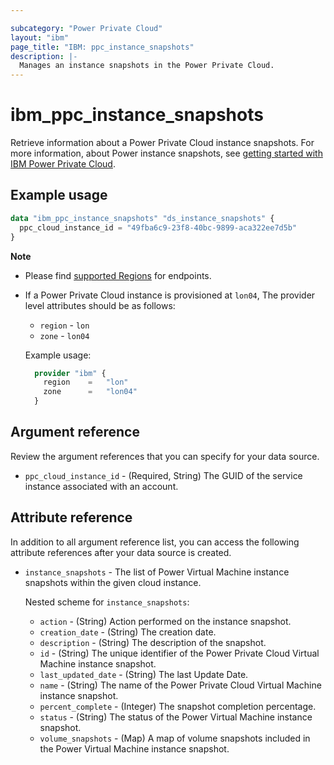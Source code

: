 ```yaml
---

subcategory: "Power Private Cloud"
layout: "ibm"
page_title: "IBM: ppc_instance_snapshots"
description: |-
  Manages an instance snapshots in the Power Private Cloud.
---
```


# ibm_ppc_instance_snapshots
Retrieve information about a Power Private Cloud instance snapshots. For more information, about Power instance snapshots, see [getting started with IBM Power Private Cloud](https://cloud.ibm.com/docs/power-iaas?topic=power-iaas-getting-started).

## Example usage

```terraform
data "ibm_ppc_instance_snapshots" "ds_instance_snapshots" {
  ppc_cloud_instance_id = "49fba6c9-23f8-40bc-9899-aca322ee7d5b"
}
```

**Note**
* Please find [supported Regions](https://cloud.ibm.com/apidocs/power-cloud#endpoint) for endpoints.
* If a Power Private Cloud instance is provisioned at `lon04`, The provider level attributes should be as follows:
  * `region` - `lon`
  * `zone` - `lon04`

  Example usage:
  
  ```terraform
    provider "ibm" {
      region    =   "lon"
      zone      =   "lon04"
    }
  ```

## Argument reference
Review the argument references that you can specify for your data source. 

- `ppc_cloud_instance_id` - (Required, String) The GUID of the service instance associated with an account.

## Attribute reference
In addition to all argument reference list, you can access the following attribute references after your data source is created. 

- `instance_snapshots` - The list of Power Virtual Machine instance snapshots within the given cloud instance.
  
  Nested scheme for `instance_snapshots`:
  - `action` - (String) Action performed on the instance snapshot.
  - `creation_date` - (String) The creation date.
  - `description` - (String) The description of the snapshot.
  - `id` - (String) The unique identifier of the Power Private Cloud Virtual Machine instance snapshot.
  - `last_updated_date` - (String) The last Update Date.
  - `name` - (String) The name of the Power Private Cloud Virtual Machine instance snapshot.
  - `percent_complete` - (Integer) The snapshot completion percentage.
  - `status` - (String) The status of the Power Virtual Machine instance snapshot.
  - `volume_snapshots` - (Map) A map of volume snapshots included in the Power Virtual Machine instance snapshot.